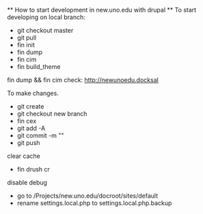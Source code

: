 ** How to start development in new.uno.edu with drupal **
To start developing on local branch:
- git checkout master 
- git pull
- fin init 
- fin dump 
- fin cim
- fin build_theme

fin dump && fin cim
check: http://newunoedu.docksal


To make changes. 
- git create <new-branch>
- git checkout new branch 
- fin cex
- git add -A
- git commit -m ""
- git push

clear cache
- fin drush cr

disable debug
- go to /Projects/new.uno.edu/docroot/sites/default
- rename settings.local.php to settings.local.php.backup



